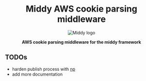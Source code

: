 <div align="center">
  <h1>Middy AWS cookie parsing middleware</h1>
  <img alt="Middy logo" src="https://raw.githubusercontent.com/wingleung/middy-cookie-parser/main/docs/img/middy-logo.svg"/>
  <p><strong>AWS cookie parsing middleware for the middy framework</strong></p>
</div>

## TODOs
- harden publish process with [np](https://github.com/sindresorhus/np)
- add more documentation